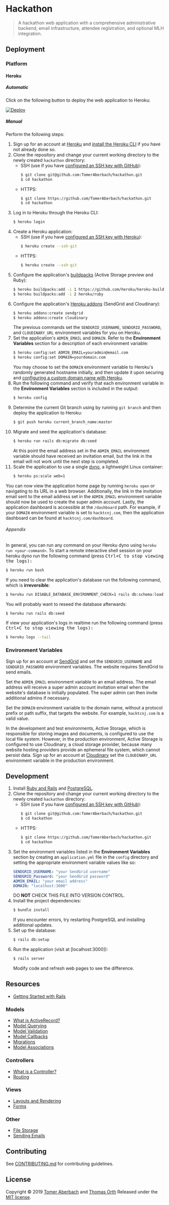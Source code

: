 # Hackathon

> A hackathon web application with a comprehensive administrative backend, email infrastructure, attendee registration, and optional MLH integration.

## Deployment

### Platform

#### Heroku

##### Automatic

Click on the following button to deploy the web application to Heroku:

[![Deploy](https://www.herokucdn.com/deploy/button.svg)](https://heroku.com/deploy)

##### Manual

Perform the following steps:
1. Sign up for an account at [Heroku](https://heroku.com) and [install the Heroku CLI](https://devcenter.heroku.com/articles/heroku-cli#download-and-install) if you have not already done so.
2. Clone the repository and change your current working directory to the newly created `hackathon` directory:
   * SSH (use if you have [configured an SSH key with GitHub](https://help.github.com/en/github/authenticating-to-github/connecting-to-github-with-ssh)):
     ```sh
     $ git clone git@github.com:TomerAberbach/hackathon.git
     $ cd hackathon
     ```
   * HTTPS:
     ```sh
     $ git clone https://github.com/TomerAberbach/hackathon.git
     $ cd hackathon
     ```
3. Log in to Heroku through the Heroku CLI:
   ```sh
   $ heroku login
   ```
4. Create a Heroku application:
   * SSH (use if you have [configured an SSH key with Heroku](https://devcenter.heroku.com/articles/keys#adding-keys-to-heroku)):
     ```sh
     $ heroku create --ssh-git
     ```
   * HTTPS:
     ```sh
     $ heroku create --ssh-git
     ```
5. Configure the application's [buildpacks](https://devcenter.heroku.com/articles/buildpacks) (Active Storage preview and Ruby):
   ```sh
   $ heroku buildpacks:add -i 1 https://github.com/heroku/heroku-buildpack-activestorage-preview
   $ heroku buildpacks:add -i 2 heroku/ruby
   ```
6. Configure the application's [Heroku addons](https://devcenter.heroku.com/articles/add-ons) (SendGrid and Cloudinary):
   ```sh
   $ heroku addons:create sendgrid
   $ heroku addons:create cloudinary
   ```
   The previous commands set the `SENDGRID_USERNAME`, `SENDGRID_PASSWORD`, and `CLOUDINARY_URL` environment variables for you on Heroku.
7. Set the application's `ADMIN_EMAIL` and `DOMAIN`. Refer to the **Environment Variables** section for a description of each environment variable:
   ```sh
   $ heroku config:set ADMIN_EMAIL=youradmin@email.com
   $ heroku config:set DOMAIN=yourdomain.com
   ```
   You may choose to set the `DOMAIN` environment variable to Heroku's randomly generated hostname initially, and then update it upon securing and [configuring a custom domain name with Heroku](https://devcenter.heroku.com/articles/custom-domains).
8. Run the following command and verify that each environment variable in the **Environment Variables** section is included in the output:
   ```sh
   $ heroku config
   ```
9. Determine the current Git branch using by running `git branch` and then deploy the application to Heroku:
   ```sh
   $ git push heroku current_branch_name:master
   ```
10. Migrate and seed the application's database:
    ```sh
    $ heroku run rails db:migrate db:seed
    ```
    At this point the email address set in the `ADMIN_EMAIL` environment variable should have received an invitation email, but the link in the email will not work until the next step is completed.
11. Scale the application to use a single [dyno](https://devcenter.heroku.com/articles/dynos), a lightweight Linux container:
    ```sh
    $ heroku ps:scale web=1
    ```

You can now view the application home page by running `heroku open` or navigating to its URL in a web browser. Additionally, the link in the invitation email sent to the email address set in the `ADMIN_EMAIL` environment variable should now be used to create the super admin account. Lastly, the application dashboard is accessible at the `/dashboard` path. For example, if your `DOMAIN` environment variable is set to `hacktcnj.com`, then the application dashboard can be found at `hacktcnj.com/dashboard`.

###### Appendix

In general, you can run any command on your Heroku dyno using `heroku run <your-command>`. To start a remote interactive shell session on your heroku dyno run the following command (press <kbd>Ctrl+C</kdb> to stop viewing the logs):
```sh
$ heroku run bash
```

If you need to clear the application's database run the following command, which is **irreversible**:
```sh
$ heroku run DISABLE_DATABASE_ENVIRONMENT_CHECK=1 rails db:schema:load
```
You will probably want to reseed the database afterwards:
```sh
$ heroku run rails db:seed
```

If view your application's logs in realtime run the following command (press <kbd>Ctrl+C</kdb> to stop viewing the logs):
```sh
$ heroku logs --tail
```

### Environment Variables

Sign up for an account at [SendGrid](https://sendgrid.com) and set the `SENDGRID_USERNAME` and `SENDGRID_PASSWORD` environment variables. The website requires SendGrid to send emails.

Set the `ADMIN_EMAIL` environment variable to an email address. The email address will receive a super admin account invitation email when the website's database is initially populated. The super admin can then invite additional admins if necessary. 

Set the `DOMAIN` environment variable to the domain name, without a protocol prefix or path suffix, that targets the website. For example, `hacktcnj.com` is a valid value.

In the development and test environments, Active Storage, which is responsible for storing images and documents, is configured to use the local file system. However, in the production environment, Active Storage is configured to use Cloudinary, a cloud storage provider, because many website hosting providers provide an ephemeral file system, which cannot persist data. Sign up for an account at [Cloudinary](https://cloudinary.com) set the `CLOUDINARY_URL` environment variable in the production environment.

## Development

1. Install [Ruby and Rails](https://gorails.com/setup) and [PostgreSQL](http://postgresguide.com/setup/install.html).
2. Clone the repository and change your current working directory to the newly created `hackathon` directory:
   * SSH (use if you have [configured an SSH key with GitHub](https://help.github.com/en/github/authenticating-to-github/connecting-to-github-with-ssh)):
     ```sh
     $ git clone git@github.com:TomerAberbach/hackathon.git
     $ cd hackathon
     ```
   * HTTPS:
     ```sh
     $ git clone https://github.com/TomerAberbach/hackathon.git
     $ cd hackathon
     ```
3. Set the environment variables listed in the **Environment Variables** section by creating an `application.yml` file in the `config` directory and setting the appropriate environment variable values like so:
   ```yaml
   SENDGRID_USERNAME: "your SendGrid username"
   SENDGRID_Password: "your SendGrid password"
   ADMIN_EMAIL: "your email address"
   DOMAIN: "localhost:3000"
   ```
   DO **NOT** CHECK THIS FILE INTO VERSION CONTROL.
4. Install the project dependencies:
   ```sh
   $ bundle install
   ```
   If you encounter errors, try restarting PostgreSQL and installing additional updates.
5. Set up the database:
   ```sh
   $ rails db:setup
   ```
6. Run the application (visit at [localhost:3000]):
   ```sh
   $ rails server
   ```
   Modify code and refresh web pages to see the difference.

## Resources

* [Getting Started with Rails](https://guides.rubyonrails.org/getting_started.html)

### Models
* [What is ActiveRecord?](https://guides.rubyonrails.org/active_record_basics.html)
* [Model Querying](https://guides.rubyonrails.org/active_record_querying.html)
* [Model Validation](https://guides.rubyonrails.org/active_record_validations.html)
* [Model Callbacks](https://guides.rubyonrails.org/active_record_callbacks.html)
* [Migrations](https://guides.rubyonrails.org/active_record_migrations.html)
* [Model Associations](https://guides.rubyonrails.org/association_basics.html)

### Controllers
* [What is a Controller?](https://guides.rubyonrails.org/action_controller_overview.html)
* [Routing](https://guides.rubyonrails.org/routing.html)

### Views
* [Layouts and Rendering](https://guides.rubyonrails.org/layouts_and_rendering.html)
* [Forms](https://guides.rubyonrails.org/form_helpers.html)

### Other
* [File Storage](https://edgeguides.rubyonrails.org/active_storage_overview.html)
* [Sending Emails](https://guides.rubyonrails.org/action_mailer_basics.html)

## Contributing

See [CONTRIBUTING.md](https://github.com/TomerAberbach/hackathon/blob/master/.github/CONTRIBUTING.md) for contributing guidelines.

## License

Copyright © 2019 [Tomer Aberbach](https://github.com/TomerAberbach) and [Thomas Orth](https://github.com/TomOrth)
Released under the [MIT license](https://github.com/TomerAberbach/hackathon/blob/master/LICENSE).
